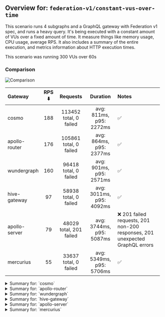 ## Overview for: `federation-v1/constant-vus-over-time`


This scenario runs 4 subgraphs and a GraphQL gateway with Federation v1 spec, and runs a heavy query. It's being executed with a constant amount of VUs over a fixed amount of time. It measure things like memory usage, CPU usage, average RPS. It also includes a summary of the entire execution, and metrics information about HTTP execution times.


This scenario was running 300 VUs over 60s


### Comparison


<img src="https://imagedelivery.net/KYe9TScr4TldYHA48pczVg/603a5393-7b5d-43e3-56fc-af9d30f67600/public" alt="Comparison" />


| Gateway       | RPS ⬇️ |        Requests         |         Duration         | Notes                                                                       |
| :------------ | :----: | :---------------------: | :----------------------: | :-------------------------------------------------------------------------- |
| cosmo         |  188   | 113452 total, 0 failed  | avg: 811ms, p95: 2272ms  | ✅                                                                           |
| apollo-router |  176   | 105861 total, 0 failed  | avg: 864ms, p95: 2377ms  | ✅                                                                           |
| wundergraph   |  160   |  96418 total, 0 failed  | avg: 901ms, p95: 2571ms  | ✅                                                                           |
| hive-gateway  |   97   |  58938 total, 0 failed  | avg: 3011ms, p95: 4092ms | ✅                                                                           |
| apollo-server |   79   | 48029 total, 201 failed | avg: 3744ms, p95: 5087ms | ❌ 201 failed requests, 201 non-200 responses, 201 unexpected GraphQL errors |
| mercurius     |   55   |  33637 total, 0 failed  | avg: 5349ms, p95: 5706ms | ✅                                                                           |



<details>
  <summary>Summary for: `cosmo`</summary>

  **K6 Output**




```
     ✓ response code was 200
     ✓ no graphql errors
     ✓ valid response structure

     █ setup

     checks.........................: 100.00% ✓ 340296     ✗ 0     
     data_received..................: 10 GB   17 MB/s
     data_sent......................: 135 MB  224 kB/s
     http_req_blocked...............: avg=1.42ms   min=990ns   med=3.03µs   max=3.37s  p(90)=4.76µs   p(95)=5.7µs  
     http_req_connecting............: avg=1.12ms   min=0s      med=0s       max=3.37s  p(90)=0s       p(95)=0s     
     http_req_duration..............: avg=811.17ms min=3.69ms  med=639.32ms max=8.09s  p(90)=1.76s    p(95)=2.27s  
       { expected_response:true }...: avg=811.17ms min=3.69ms  med=639.32ms max=8.09s  p(90)=1.76s    p(95)=2.27s  
     http_req_failed................: 0.00%   ✓ 0          ✗ 113452
     http_req_receiving.............: avg=293.31ms min=30.33µs med=82.74µs  max=7.76s  p(90)=1.15s    p(95)=1.76s  
     http_req_sending...............: avg=24.97ms  min=7.59µs  med=14.08µs  max=6.84s  p(90)=39.72µs  p(95)=15.59ms
     http_req_tls_handshaking.......: avg=0s       min=0s      med=0s       max=0s     p(90)=0s       p(95)=0s     
     http_req_waiting...............: avg=492.87ms min=3.62ms  med=465.68ms max=3.19s  p(90)=898.63ms p(95)=1.04s  
     http_reqs......................: 113452  188.799695/s
     iteration_duration.............: avg=1.57s    min=16.38ms med=1.24s    max=14.13s p(90)=3.34s    p(95)=4.13s  
     iterations.....................: 113432  188.766412/s
     vus............................: 300     min=300      max=300 
     vus_max........................: 300     min=300      max=300 
```


**Performance Overview**


<img src="https://imagedelivery.net/KYe9TScr4TldYHA48pczVg/b4b72a0e-655f-4118-d52e-071d40873a00/public" alt="Performance Overview" />


**Subgraphs Overview**


<img src="https://imagedelivery.net/KYe9TScr4TldYHA48pczVg/8e46d573-6dd1-4546-c049-344180ed4c00/public" alt="Subgraphs Overview" />


**HTTP Overview**


<img src="https://imagedelivery.net/KYe9TScr4TldYHA48pczVg/94b80a63-e60e-44a9-d062-d41cdbde3000/public" alt="HTTP Overview" />


  </details>

<details>
  <summary>Summary for: `apollo-router`</summary>

  **K6 Output**




```
     ✓ response code was 200
     ✓ no graphql errors
     ✓ valid response structure

     █ setup

     checks.........................: 100.00% ✓ 317523     ✗ 0     
     data_received..................: 9.3 GB  16 MB/s
     data_sent......................: 126 MB  209 kB/s
     http_req_blocked...............: avg=983.82µs min=1.46µs  med=3.14µs   max=3.51s p(90)=4.72µs   p(95)=5.54µs 
     http_req_connecting............: avg=651.73µs min=0s      med=0s       max=2.88s p(90)=0s       p(95)=0s     
     http_req_duration..............: avg=863.54ms min=6.21ms  med=663.12ms max=7.13s p(90)=1.89s    p(95)=2.37s  
       { expected_response:true }...: avg=863.54ms min=6.21ms  med=663.12ms max=7.13s p(90)=1.89s    p(95)=2.37s  
     http_req_failed................: 0.00%   ✓ 0          ✗ 105861
     http_req_receiving.............: avg=340.01ms min=29.47µs med=79.63µs  max=6.23s p(90)=1.31s    p(95)=1.85s  
     http_req_sending...............: avg=25.67ms  min=7.51µs  med=14.43µs  max=4.54s p(90)=39.08µs  p(95)=12.66ms
     http_req_tls_handshaking.......: avg=0s       min=0s      med=0s       max=0s    p(90)=0s       p(95)=0s     
     http_req_waiting...............: avg=497.85ms min=6.13ms  med=458.23ms max=3.53s p(90)=929.09ms p(95)=1.07s  
     http_reqs......................: 105861  176.132863/s
     iteration_duration.............: avg=1.68s    min=20.09ms med=1.36s    max=11.4s p(90)=3.6s     p(95)=4.4s   
     iterations.....................: 105841  176.099587/s
     vus............................: 30      min=30       max=300 
     vus_max........................: 300     min=300      max=300 
```


**Performance Overview**


<img src="https://imagedelivery.net/KYe9TScr4TldYHA48pczVg/a640e300-5f8e-4e63-75db-5509e56a8400/public" alt="Performance Overview" />


**Subgraphs Overview**


<img src="https://imagedelivery.net/KYe9TScr4TldYHA48pczVg/b4dae65c-207a-4ff2-9988-2f0e9c0d4000/public" alt="Subgraphs Overview" />


**HTTP Overview**


<img src="https://imagedelivery.net/KYe9TScr4TldYHA48pczVg/72fb3fff-6294-4efe-69a6-25ebe1e8e500/public" alt="HTTP Overview" />


  </details>

<details>
  <summary>Summary for: `wundergraph`</summary>

  **K6 Output**




```
     ✓ response code was 200
     ✓ no graphql errors
     ✓ valid response structure

     █ setup

     checks.........................: 100.00% ✓ 289194     ✗ 0    
     data_received..................: 8.5 GB  14 MB/s
     data_sent......................: 114 MB  190 kB/s
     http_req_blocked...............: avg=2.12ms   min=1.5µs   med=3.36µs   max=5.94s  p(90)=5.09µs   p(95)=6µs   
     http_req_connecting............: avg=1.69ms   min=0s      med=0s       max=5.94s  p(90)=0s       p(95)=0s    
     http_req_duration..............: avg=900.7ms  min=6.04ms  med=685.64ms max=7.59s  p(90)=2.02s    p(95)=2.57s 
       { expected_response:true }...: avg=900.7ms  min=6.04ms  med=685.64ms max=7.59s  p(90)=2.02s    p(95)=2.57s 
     http_req_failed................: 0.00%   ✓ 0          ✗ 96418
     http_req_receiving.............: avg=378.22ms min=32.88µs med=92.88µs  max=7.21s  p(90)=1.45s    p(95)=2.04s 
     http_req_sending...............: avg=24.18ms  min=7.46µs  med=15.4µs   max=5.91s  p(90)=46.01µs  p(95)=7.36ms
     http_req_tls_handshaking.......: avg=0s       min=0s      med=0s       max=0s     p(90)=0s       p(95)=0s    
     http_req_waiting...............: avg=498.29ms min=5.89ms  med=433.58ms max=3.09s  p(90)=964.61ms p(95)=1.13s 
     http_reqs......................: 96418   160.445677/s
     iteration_duration.............: avg=1.85s    min=23.1ms  med=1.51s    max=13.39s p(90)=3.92s    p(95)=4.81s 
     iterations.....................: 96398   160.412396/s
     vus............................: 300     min=300      max=300
     vus_max........................: 300     min=300      max=300
```


**Performance Overview**


<img src="https://imagedelivery.net/KYe9TScr4TldYHA48pczVg/ab984eb6-75f1-4165-e2df-bf85b856fa00/public" alt="Performance Overview" />


**Subgraphs Overview**


<img src="https://imagedelivery.net/KYe9TScr4TldYHA48pczVg/8776045b-a606-4484-4a69-c3af13507400/public" alt="Subgraphs Overview" />


**HTTP Overview**


<img src="https://imagedelivery.net/KYe9TScr4TldYHA48pczVg/a6673091-2ee4-4028-dc5d-3616f35dac00/public" alt="HTTP Overview" />


  </details>

<details>
  <summary>Summary for: `hive-gateway`</summary>

  **K6 Output**




```
     ✓ response code was 200
     ✓ no graphql errors
     ✓ valid response structure

     █ setup

     checks.........................: 100.00% ✓ 176754    ✗ 0    
     data_received..................: 5.2 GB  8.6 MB/s
     data_sent......................: 70 MB   116 kB/s
     http_req_blocked...............: avg=45.63µs  min=1.38µs   med=3.76µs  max=131.97ms p(90)=5.47µs   p(95)=6.19µs  
     http_req_connecting............: avg=26.93µs  min=0s       med=0s      max=28.32ms  p(90)=0s       p(95)=0s      
     http_req_duration..............: avg=3.01s    min=12.28ms  med=2.88s   max=43.48s   p(90)=3.43s    p(95)=4.09s   
       { expected_response:true }...: avg=3.01s    min=12.28ms  med=2.88s   max=43.48s   p(90)=3.43s    p(95)=4.09s   
     http_req_failed................: 0.00%   ✓ 0         ✗ 58938
     http_req_receiving.............: avg=3.15ms   min=34.1µs   med=83.44µs max=834.54ms p(90)=592.15µs p(95)=6.31ms  
     http_req_sending...............: avg=643.23µs min=7.86µs   med=18.46µs max=431.44ms p(90)=37.69µs  p(95)=132.45µs
     http_req_tls_handshaking.......: avg=0s       min=0s       med=0s      max=0s       p(90)=0s       p(95)=0s      
     http_req_waiting...............: avg=3s       min=12.17ms  med=2.88s   max=43.48s   p(90)=3.42s    p(95)=4.08s   
     http_reqs......................: 58938   97.808494/s
     iteration_duration.............: avg=3.06s    min=142.74ms med=2.93s   max=43.51s   p(90)=3.49s    p(95)=4.14s   
     iterations.....................: 58918   97.775303/s
     vus............................: 133     min=133     max=300
     vus_max........................: 300     min=300     max=300
```


**Performance Overview**


<img src="https://imagedelivery.net/KYe9TScr4TldYHA48pczVg/b418379e-e0c3-41d3-ddeb-63e23727a000/public" alt="Performance Overview" />


**Subgraphs Overview**


<img src="https://imagedelivery.net/KYe9TScr4TldYHA48pczVg/6409df4c-73c9-43f9-f220-c7ff8b519b00/public" alt="Subgraphs Overview" />


**HTTP Overview**


<img src="https://imagedelivery.net/KYe9TScr4TldYHA48pczVg/db997e1f-c9cf-4d85-e9e8-28584495e900/public" alt="HTTP Overview" />


  </details>

<details>
  <summary>Summary for: `apollo-server`</summary>

  **K6 Output**




```
     ✗ response code was 200
      ↳  99% — ✓ 47808 / ✗ 201
     ✗ no graphql errors
      ↳  99% — ✓ 47808 / ✗ 201
     ✓ valid response structure

     █ setup

     checks.........................: 99.72% ✓ 143424    ✗ 402  
     data_received..................: 4.2 GB 7.0 MB/s
     data_sent......................: 57 MB  94 kB/s
     http_req_blocked...............: avg=46.57µs  min=1.32µs   med=3.03µs   max=36.85ms  p(90)=4.53µs   p(95)=5.34µs 
     http_req_connecting............: avg=41.29µs  min=0s       med=0s       max=36.82ms  p(90)=0s       p(95)=0s     
     http_req_duration..............: avg=3.74s    min=12.74ms  med=3.26s    max=1m0s     p(90)=4.64s    p(95)=5.08s  
       { expected_response:true }...: avg=3.5s     min=12.74ms  med=3.26s    max=59.9s    p(90)=4.61s    p(95)=5.03s  
     http_req_failed................: 0.41%  ✓ 201       ✗ 47828
     http_req_receiving.............: avg=516.28µs min=0s       med=107.84µs max=448.64ms p(90)=179.21µs p(95)=262.3µs
     http_req_sending...............: avg=120.26µs min=8.19µs   med=15.06µs  max=179.03ms p(90)=29.07µs  p(95)=38.19µs
     http_req_tls_handshaking.......: avg=0s       min=0s       med=0s       max=0s       p(90)=0s       p(95)=0s     
     http_req_waiting...............: avg=3.74s    min=12.63ms  med=3.26s    max=1m0s     p(90)=4.64s    p(95)=5.08s  
     http_reqs......................: 48029  79.558018/s
     iteration_duration.............: avg=3.76s    min=198.76ms med=3.27s    max=1m0s     p(90)=4.66s    p(95)=5.1s   
     iterations.....................: 48009  79.524889/s
     vus............................: 142    min=142     max=300
     vus_max........................: 300    min=300     max=300
```


**Performance Overview**


<img src="https://imagedelivery.net/KYe9TScr4TldYHA48pczVg/74ec6557-96de-445e-b324-5b668b900800/public" alt="Performance Overview" />


**Subgraphs Overview**


<img src="https://imagedelivery.net/KYe9TScr4TldYHA48pczVg/ef537ae7-100c-46b9-07b6-6a97f473fb00/public" alt="Subgraphs Overview" />


**HTTP Overview**


<img src="https://imagedelivery.net/KYe9TScr4TldYHA48pczVg/e9127ffd-d5f8-4eef-d8a5-0872421df800/public" alt="HTTP Overview" />


  </details>

<details>
  <summary>Summary for: `mercurius`</summary>

  **K6 Output**




```
     ✓ response code was 200
     ✓ no graphql errors
     ✓ valid response structure

     █ setup

     checks.........................: 100.00% ✓ 100851    ✗ 0    
     data_received..................: 3.0 GB  4.9 MB/s
     data_sent......................: 40 MB   66 kB/s
     http_req_blocked...............: avg=45.2µs   min=1.47µs   med=4.11µs   max=32.81ms  p(90)=5.53µs  p(95)=6.08µs  
     http_req_connecting............: avg=36.96µs  min=0s       med=0s       max=18.53ms  p(90)=0s      p(95)=0s      
     http_req_duration..............: avg=5.34s    min=14.85ms  med=5.39s    max=11.8s    p(90)=5.62s   p(95)=5.7s    
       { expected_response:true }...: avg=5.34s    min=14.85ms  med=5.39s    max=11.8s    p(90)=5.62s   p(95)=5.7s    
     http_req_failed................: 0.00%   ✓ 0         ✗ 33637
     http_req_receiving.............: avg=313.85µs min=39.6µs   med=120.83µs max=414.87ms p(90)=167.4µs p(95)=188.25µs
     http_req_sending...............: avg=41.49µs  min=8.16µs   med=23.54µs  max=41.42ms  p(90)=35.67µs p(95)=40.66µs 
     http_req_tls_handshaking.......: avg=0s       min=0s       med=0s       max=0s       p(90)=0s      p(95)=0s      
     http_req_waiting...............: avg=5.34s    min=14.66ms  med=5.39s    max=11.79s   p(90)=5.62s   p(95)=5.7s    
     http_reqs......................: 33637   55.827657/s
     iteration_duration.............: avg=5.36s    min=103.68ms med=5.41s    max=11.82s   p(90)=5.63s   p(95)=5.71s   
     iterations.....................: 33617   55.794463/s
     vus............................: 131     min=131     max=300
     vus_max........................: 300     min=300     max=300
```


**Performance Overview**


<img src="https://imagedelivery.net/KYe9TScr4TldYHA48pczVg/e3c59f49-293c-4238-556a-6e48fd9a7e00/public" alt="Performance Overview" />


**Subgraphs Overview**


<img src="https://imagedelivery.net/KYe9TScr4TldYHA48pczVg/a7f83663-b92b-4bb8-a125-c21755c2e000/public" alt="Subgraphs Overview" />


**HTTP Overview**


<img src="https://imagedelivery.net/KYe9TScr4TldYHA48pczVg/66375ef4-c872-4864-7e65-3ba9320bf400/public" alt="HTTP Overview" />


  </details>